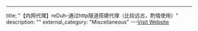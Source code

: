 ---
title: "【内网代理】reDuh-通过http隧道搭建代理（比较远古，酌情使用）"
description: ""
external_category: "Miscellaneous"
---[Visit Website](https://github.com/sensepost/reDuh)

